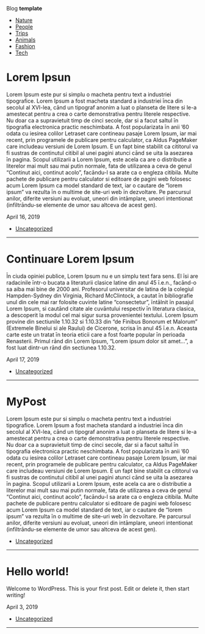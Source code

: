 <!DOCTYPE html>
<html><head>
		<link href="https://fonts.googleapis.com/css?family=PT+Serif:400,400i,700,700i" rel="stylesheet">
		<link href="http://localhost/wp-content/themes/hotel/css/bootstrap-grid.css" rel="stylesheet">
		<link href="http://localhost/wp-content/themes/hotel/style.css" rel="stylesheet">
		<meta name="robots" content="noindex,follow">
<link href="//s.w.org" rel="dns-prefetch">
		<script type="text/javascript">
			window._wpemojiSettings = {"baseUrl":"https:\/\/s.w.org\/images\/core\/emoji\/11.2.0\/72x72\/","ext":".png","svgUrl":"https:\/\/s.w.org\/images\/core\/emoji\/11.2.0\/svg\/","svgExt":".svg","source":{"concatemoji":"http:\/\/localhost\/wp-includes\/js\/wp-emoji-release.min.js?ver=5.1.1"}};
			!function(a,b,c){function d(a,b){var c=String.fromCharCode;l.clearRect(0,0,k.width,k.height),l.fillText(c.apply(this,a),0,0);var d=k.toDataURL();l.clearRect(0,0,k.width,k.height),l.fillText(c.apply(this,b),0,0);var e=k.toDataURL();return d===e}function e(a){var b;if(!l||!l.fillText)return!1;switch(l.textBaseline="top",l.font="600 32px Arial",a){case"flag":return!(b=d([55356,56826,55356,56819],[55356,56826,8203,55356,56819]))&&(b=d([55356,57332,56128,56423,56128,56418,56128,56421,56128,56430,56128,56423,56128,56447],[55356,57332,8203,56128,56423,8203,56128,56418,8203,56128,56421,8203,56128,56430,8203,56128,56423,8203,56128,56447]),!b);case"emoji":return b=d([55358,56760,9792,65039],[55358,56760,8203,9792,65039]),!b}return!1}function f(a){var c=b.createElement("script");c.src=a,c.defer=c.type="text/javascript",b.getElementsByTagName("head")[0].appendChild(c)}var g,h,i,j,k=b.createElement("canvas"),l=k.getContext&&k.getContext("2d");for(j=Array("flag","emoji"),c.supports={everything:!0,everythingExceptFlag:!0},i=0;i<j.length;i++)c.supports[j[i]]=e(j[i]),c.supports.everything=c.supports.everything&&c.supports[j[i]],"flag"!==j[i]&&(c.supports.everythingExceptFlag=c.supports.everythingExceptFlag&&c.supports[j[i]]);c.supports.everythingExceptFlag=c.supports.everythingExceptFlag&&!c.supports.flag,c.DOMReady=!1,c.readyCallback=function(){c.DOMReady=!0},c.supports.everything||(h=function(){c.readyCallback()},b.addEventListener?(b.addEventListener("DOMContentLoaded",h,!1),a.addEventListener("load",h,!1)):(a.attachEvent("onload",h),b.attachEvent("onreadystatechange",function(){"complete"===b.readyState&&c.readyCallback()})),g=c.source||{},g.concatemoji?f(g.concatemoji):g.wpemoji&&g.twemoji&&(f(g.twemoji),f(g.wpemoji)))}(window,document,window._wpemojiSettings);
		</script><script src="http://localhost/wp-includes/js/wp-emoji-release.min.js?ver=5.1.1" defer="" type="text/javascript"></script>
		<style type="text/css">
img.wp-smiley,
img.emoji {
	display: inline !important;
	border: none !important;
	box-shadow: none !important;
	height: 1em !important;
	width: 1em !important;
	margin: 0 .07em !important;
	vertical-align: -0.1em !important;
	background: none !important;
	padding: 0 !important;
}
</style>
	<link id="wp-block-library-css" href="http://localhost/wp-includes/css/dist/block-library/style.min.css?ver=5.1.1" rel="stylesheet" type="text/css" media="all">
<link href="http://localhost/wp-json/" rel="https://api.w.org/">
<link title="RSD" href="http://localhost/xmlrpc.php?rsd" rel="EditURI" type="application/rsd+xml">
<link href="http://localhost/wp-includes/wlwmanifest.xml" rel="wlwmanifest" type="application/wlwmanifest+xml"> 
<meta name="generator" content="WordPress 5.1.1">
	</head>
	<body>

<div class="container">
	<div class="row">
		<!-- Logo -->
		<div class="col-sm-3">
			<div class="site-logo">
				Blog <strong>template</strong>
			</div>
		</div>
		<!-- Meniuri -->
		<div class="col-sm-9">
			<div class="primary-menu">
				<ul>
					<li><a href="#">Nature</a></li>
					<li><a href="#">People</a></li>
					<li><a href="#">Trips</a></li>
					<li><a href="#">Animals</a></li>
					<li><a href="#">Fashion</a></li>
					<li><a href="#">Tech</a></li>
				</ul>
			</div>
		</div>
	</div>
</div>			<h1>Lorem Ipsun</h1>
			<!-- comentariu html -->
			
<p>Lorem Ipsum este pur si simplu o macheta pentru text a industriei tipografice. Lorem Ipsum a fost macheta standard a industriei īnca din secolul al XVI-lea, cānd un tipograf anonim a luat o planseta de litere si le-a amestecat pentru a crea o carte demonstrativa pentru literele respective. Nu doar ca a supravietuit timp de cinci secole, dar si a facut saltul īn tipografia electronica practic neschimbata. A fost popularizata īn anii ’60 odata cu iesirea colilor Letraset care contineau pasaje Lorem Ipsum, iar mai recent, prin programele de publicare pentru calculator, ca Aldus PageMaker care includeau versiuni de Lorem Ipsum.
E un fapt bine stabilit ca cititorul va fi sustras de continutul citibil al unei pagini atunci cānd se uita la asezarea īn pagina. Scopul utilizarii a Lorem Ipsum, este acela ca are o distributie a literelor mai mult sau mai putin normale, fata de utilizarea a ceva de genul “Continut aici, continut acolo”, facāndu-l sa arate ca o engleza citibila. Multe pachete de publicare pentru calculator si editoare de pagini web folosesc acum Lorem Ipsum ca model standard de text, iar o cautare de “lorem ipsum” va rezulta īn o multime de site-uri web īn dezvoltare. Pe parcursul anilor, diferite versiuni au evoluat, uneori din intāmplare, uneori intentionat (infiltrāndu-se elemente de umor sau altceva de acest gen).
</p>
			April 16, 2019			<ul class="post-categories">
	<li><a href="http://localhost/category/uncategorized/" rel="category tag">Uncategorized</a></li></ul><hr>			<h1>Continuare Lorem Ipsum</h1>
			<!-- comentariu html -->
			
<p>Īn ciuda opiniei publice, Lorem Ipsum nu e un simplu text fara sens. El īsi are radacinile īntr-o bucata a literaturii clasice latine din anul 45 ī.e.n., facānd-o sa aiba mai bine de 2000 ani. Profesorul universitar de latina de la colegiul Hampden-Sydney din Virginia, Richard McClintock, a cautat īn bibliografie unul din cele mai rar folosite cuvinte latine “consectetur”, īntālnit īn pasajul Lorem Ipsum, si cautānd citate ale cuvāntului respectiv īn literatura clasica, a descoperit la modul cel mai sigur sursa provenientei textului. Lorem Ipsum provine din sectiunile 1.10.32 si 1.10.33 din “de Finibus Bonorum et Malorum” (Extremele Binelui si ale Raului) de Cicerone, scrisa īn anul 45 ī.e.n. Aceasta carte este un tratat īn teoria eticii care a fost foarte popular īn perioada Renasterii. Primul rānd din Lorem Ipsum, “Lorem ipsum dolor sit amet…”, a fost luat dintr-un rānd din sectiunea 1.10.32.
</p>
			April 17, 2019			<ul class="post-categories">
	<li><a href="http://localhost/category/uncategorized/" rel="category tag">Uncategorized</a></li></ul><hr>			<h1>MyPost</h1>
			<!-- comentariu html -->
			
<p style="text-align: left;">Lorem Ipsum este pur si simplu o macheta pentru text a industriei tipografice. Lorem Ipsum a fost macheta standard a industriei īnca din secolul al XVI-lea, cānd un tipograf anonim a luat o planseta de litere si le-a amestecat pentru a crea o carte demonstrativa pentru literele respective. Nu doar ca a supravietuit timp de cinci secole, dar si a facut saltul īn tipografia electronica practic neschimbata. A fost popularizata īn anii ’60 odata cu iesirea colilor Letraset care contineau pasaje Lorem Ipsum, iar mai recent, prin programele de publicare pentru calculator, ca Aldus PageMaker care includeau versiuni de Lorem Ipsum. E un fapt bine stabilit ca cititorul va fi sustras de continutul citibil al unei pagini atunci cānd se uita la asezarea īn pagina. Scopul utilizarii a Lorem Ipsum, este acela ca are o distributie a literelor mai mult sau mai putin normale, fata de utilizarea a ceva de genul “Continut aici, continut acolo”, facāndu-l sa arate ca o engleza citibila. Multe pachete de publicare pentru calculator si editoare de pagini web folosesc acum Lorem Ipsum ca model standard de text, iar o cautare de “lorem ipsum” va rezulta īn o multime de site-uri web īn dezvoltare. Pe parcursul anilor, diferite versiuni au evoluat, uneori din intāmplare, uneori intentionat (infiltrāndu-se elemente de umor sau altceva de acest gen). </p>
						<ul class="post-categories">
	<li><a href="http://localhost/category/uncategorized/" rel="category tag">Uncategorized</a></li></ul><hr>			<h1>Hello world!</h1>
			<!-- comentariu html -->
			
<p>Welcome to WordPress. This is your first post. Edit or delete it, then start writing!</p>
			April 3, 2019			<ul class="post-categories">
	<li><a href="http://localhost/category/uncategorized/" rel="category tag">Uncategorized</a></li></ul><hr>	<script src="http://localhost/wp-includes/js/wp-embed.min.js?ver=5.1.1" type="text/javascript"></script>
	
</body></html>
